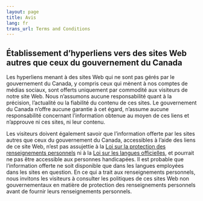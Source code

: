 ```yaml
---
layout: page
title: Avis
lang: fr
trans_url: Terms and Conditions
---
```


## Établissement d’hyperliens vers des sites Web autres que ceux du gouvernement du Canada

Les hyperliens menant à des sites Web qui ne sont pas gérés par le gouvernement du Canada, y compris ceux qui mènent à nos comptes de médias sociaux, sont offerts uniquement par commodité aux visiteurs de notre site Web. Nous n’assumons aucune responsabilité quant à la précision, l’actualité ou la fiabilité du contenu de ces sites. Le gouvernement du Canada n’offre aucune garantie à cet égard, n’assume aucune responsabilité concernant l’information obtenue au moyen de ces liens et n’approuve ni ces sites, ni leur contenu.

Les visiteurs doivent également savoir que l’information offerte par les sites autres que ceux du gouvernement du Canada, accessibles à l’aide des liens de ce site Web, n’est pas assujettie à la [Loi sur la protection des renseignements personnels](https://laws-lois.justice.gc.ca/fra/lois/P-21/index.html) ni à la [Loi sur les langues officielles](https://laws-lois.justice.gc.ca/fra/lois/O-3.01/), et pourrait ne pas être accessible aux personnes handicapées. Il est probable que l’information offerte ne soit disponible que dans les langues employées dans les sites en question. En ce qui a trait aux renseignements personnels, nous invitons les visiteurs à consulter les politiques de ces sites Web non gouvernementaux en matière de protection des renseignements personnels avant de fournir leurs renseignements personnels.
